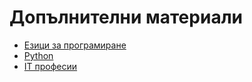 Допълнителни материали
=================================

- [Езици за програмиране](https://docs.google.com/file/d/1-cHs9o5upXup-wSb4vBV82rc6fa4LXSS)
- [Python](python.md)
- [IT професии](https://docs.google.com/file/d/1hiPTcIeImOAccAjI87kvW38dLJIM5FFK/)

